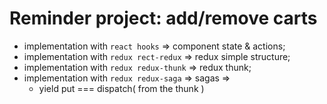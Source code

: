 # Reminder project: add/remove carts

- implementation with `react hooks` => component state & actions;
- implementation with `redux rect-redux` => redux simple structure;
- implementation with `redux redux-thunk` => redux thunk;
- implementation with `redux redux-saga` => sagas =>
  - yield put === dispatch( from the thunk )
